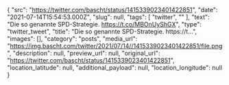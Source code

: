 {
  "src": "https://twitter.com/bascht/status/1415339023401422851",
  "date": "2021-07-14T15:54:53.000Z",
  "slug": null,
  "tags": [
    "twitter",
    ""
  ],
  "text": "Die so genannte SPD-Strategie. https://t.co/MBOnUyShGX",
  "type": "twitter_tweet",
  "title": "Die so genannte SPD-Strategie. https://t…",
  "images": [],
  "category": "posts",
  "media_url": "https://img.bascht.com/twitter/2021/07/14//1415339023401422851/file.png",
  "description": null,
  "preview_url": null,
  "original_url": "https://twitter.com/bascht/status/1415339023401422851",
  "location_latitude": null,
  "additional_payload": null,
  "location_longitude": null
}